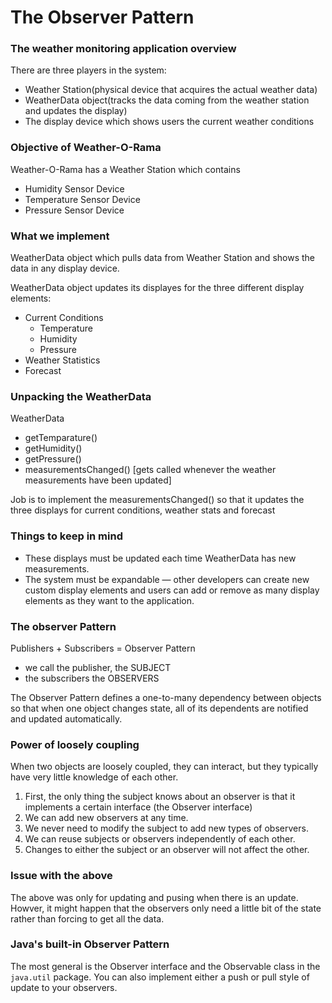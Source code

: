 # The Observer Pattern

### The weather monitoring application overview
There are three players in the system:
- Weather Station(physical device that acquires the actual weather data)
- WeatherData object(tracks the data coming from the weather station and updates the display)
- The display device which shows users the current weather conditions

### Objective of Weather-O-Rama
Weather-O-Rama has a Weather Station which contains
- Humidity Sensor Device
- Temperature Sensor Device
- Pressure Sensor Device

### What we implement
WeatherData object which pulls data from Weather Station and shows the data in any display device.

WeatherData object updates its displayes for the three different display elements:
- Current Conditions
    - Temperature
    - Humidity
    - Pressure
- Weather Statistics
- Forecast

### Unpacking the WeatherData
WeatherData
- getTemparature()
- getHumidity()
- getPressure()
- measurementsChanged() [gets called whenever the weather measurements have been updated]

Job is to implement the measurementsChanged() so that it updates the three displays for current conditions, weather stats and forecast

### Things to keep in mind
- These displays must be updated each time WeatherData has new measurements.
- The system must be expandable — other developers can create new custom display elements and users can add or remove as many display elements as they want to the application. 

### The observer Pattern
Publishers + Subscribers = Observer Pattern

- we call the publisher, the SUBJECT
- the subscribers the OBSERVERS

The Observer Pattern defines a one-to-many dependency between objects so that when
one object changes state, all of its dependents are notified and updated automatically.

### Power of loosely coupling
When two objects are loosely coupled, they can interact, but they typically have very little knowledge of each other.

1. First, the only thing the subject knows about an observer is that it implements a certain interface (the Observer interface)
2. We can add new observers at any time.
3. We never need to modify the subject to add new types of observers.
4. We can reuse subjects or observers independently of each other.
5. Changes to either the subject or an observer will not affect the other.

### Issue with the above
The above was only for updating and pusing when there is an update. Howver, it might happen that the observers only need a little bit of the state rather than forcing to get all the data.

### Java's built-in Observer Pattern
The most general is the Observer interface and the Observable class in the `java.util` package.
You can also implement either a push or pull style of update to your observers.
